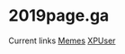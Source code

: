 # 2019page.ga
Current links
[Memes](http://2019page.ga/memes.html)  [XPUser](http://2019page.ga/xpuser.html)
